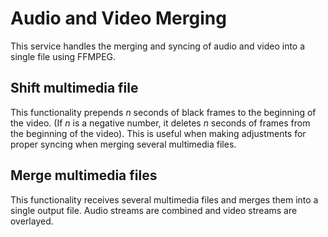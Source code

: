 # Audio and Video Merging
This service handles the merging and syncing of audio and video into a single file using FFMPEG.

## Shift multimedia file
This functionality prepends _n_ seconds of black frames to the beginning of the video. 
(If _n_ is a negative number, it deletes _n_ seconds of frames from the beginning of the video).
This is useful when making adjustments for proper syncing when merging several multimedia files. 

## Merge multimedia files
This functionality receives several multimedia files and merges them into a single output file. Audio streams are combined and video streams are overlayed. 